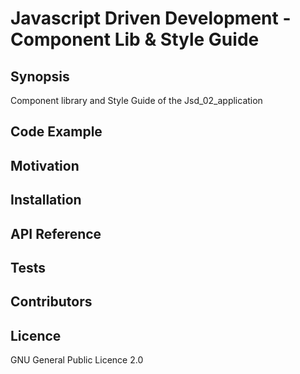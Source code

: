 # Javascript Driven Development - Component Lib & Style Guide
## Synopsis
Component library and Style Guide of the Jsd_02_application
## Code Example

## Motivation

## Installation

## API Reference

## Tests

## Contributors

## Licence
GNU General Public Licence 2.0

